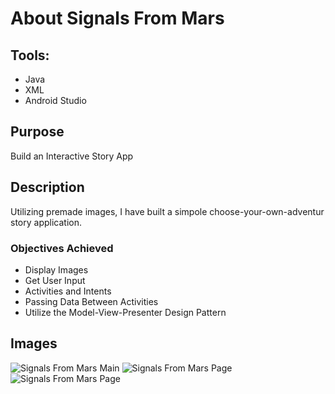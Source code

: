 # About Signals From Mars

## Tools:
* Java
* XML
* Android Studio

## Purpose
Build an Interactive Story App

## Description
Utilizing premade images, I have built a simpole choose-your-own-adventur story application. 

### Objectives Achieved
* Display Images
* Get User Input
* Activities and Intents
* Passing Data Between Activities
* Utilize the Model-View-Presenter Design Pattern

## Images 
![Signals From Mars Main]()
![Signals From Mars Page]()
![Signals From Mars Page]()